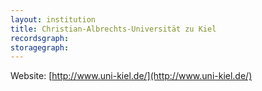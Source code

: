 ```yaml
---
layout: institution
title: Christian-Albrechts-Universität zu Kiel
recordsgraph: 
storagegraph: 
---
```


Website: [http://www.uni-kiel.de/](http://www.uni-kiel.de/)
